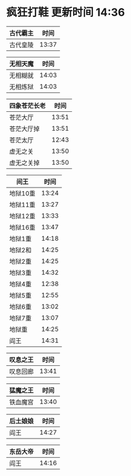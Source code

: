 # 疯狂打鞋 更新时间 14:36

| 古代霸主   | 时间    |
|--------|-------|
| 古代皇陵 | 13:37 |

| 无相天魔   | 时间    |
|--------|-------|
| 无相糊就 | 14:03 |
| 无相炼狱 | 14:03 |

| 四象苍茫长老   | 时间    |
|--------|-------|
| 苍茫大厅 | 13:51 |
| 苍茫大厅掉 | 13:51 |
| 苍茫太厅 | 12:43 |
| 虚无之关 | 13:50 |
| 虚无之关掉 | 13:50 |

| 间王   | 时间    |
|--------|-------|
| 地狱10重 | 13:24 |
| 地狱11重 | 13:27 |
| 地狱12重 | 13:33 |
| 地狱16重 | 13:47 |
| 地狱1重 | 14:18 |
| 地狱2和 | 14:25 |
| 地狱2重 | 14:25 |
| 地狱3重 | 14:32 |
| 地狱4重 | 12:38 |
| 地狱5重 | 12:55 |
| 地狱6重 | 13:02 |
| 地狱7重 | 13:07 |
| 地狱重 | 14:25 |
| 阎王 | 14:31 |

| 叹息之王   | 时间    |
|--------|-------|
| 叹息回廊 | 13:41 |

| 猛魔之王   | 时间    |
|--------|-------|
| 铁血魔宫 | 13:40 |

| 后土娘娘   | 时间    |
|--------|-------|
| 阎王 | 14:27 |

| 东岳大帝   | 时间    |
|--------|-------|
| 阎王 | 14:16 |